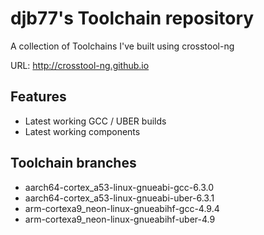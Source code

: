 # djb77's Toolchain repository

A collection of Toolchains I've built using crosstool-ng

URL: http://crosstool-ng.github.io

## Features

- Latest working GCC / UBER builds
- Latest working components

## Toolchain branches

- aarch64-cortex_a53-linux-gnueabi-gcc-6.3.0
- aarch64-cortex_a53-linux-gnueabi-uber-6.3.1
- arm-cortexa9_neon-linux-gnueabihf-gcc-4.9.4
- arm-cortexa9_neon-linux-gnueabihf-uber-4.9

